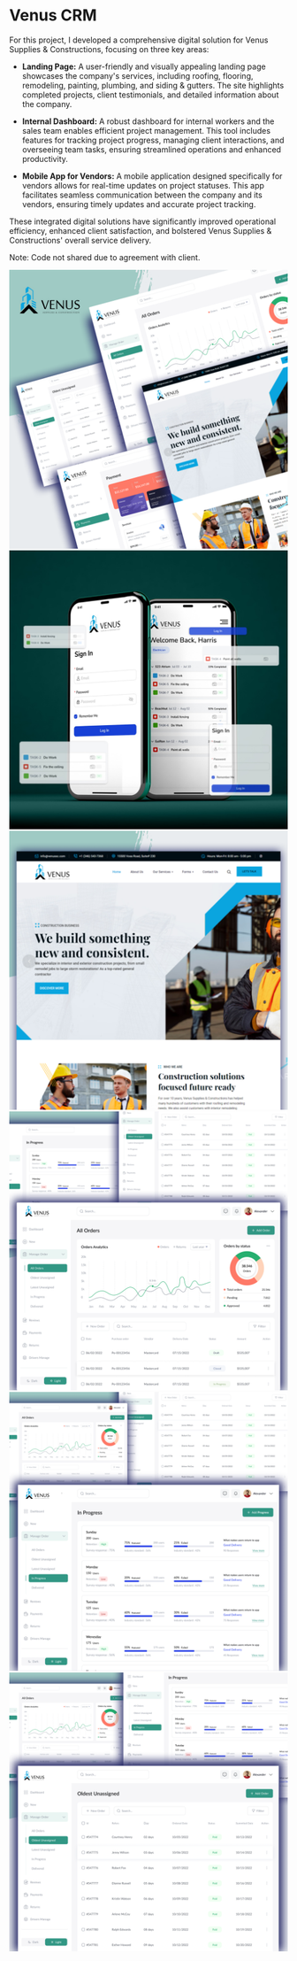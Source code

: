 # Venus CRM

For this project, I developed a comprehensive digital solution for Venus Supplies & Constructions, focusing on three key areas:

- **Landing Page:** A user-friendly and visually appealing landing page showcases the company's services, including roofing, flooring, remodeling, painting, plumbing, and siding & gutters. The site highlights completed projects, client testimonials, and detailed information about the company.

- **Internal Dashboard:** A robust dashboard for internal workers and the sales team enables efficient project management. This tool includes features for tracking project progress, managing client interactions, and overseeing team tasks, ensuring streamlined operations and enhanced productivity.

- **Mobile App for Vendors:** A mobile application designed specifically for vendors allows for real-time updates on project statuses. This app facilitates seamless communication between the company and its vendors, ensuring timely updates and accurate project tracking.

These integrated digital solutions have significantly improved operational efficiency, enhanced client satisfaction, and bolstered Venus Supplies & Constructions' overall service delivery.

Note: Code not shared due to agreement with client.

<img src="./images/venus1.png" alt="venus1">
<img src="./images/venus6.jpeg" alt="venus6">
<img src="./images/venus5.png" alt="venus5">
<img src="./images/venus2.png" alt="venus2">
<img src="./images/venus3.png" alt="venus3">
<img src="./images/venus4.png" alt="venus4">
